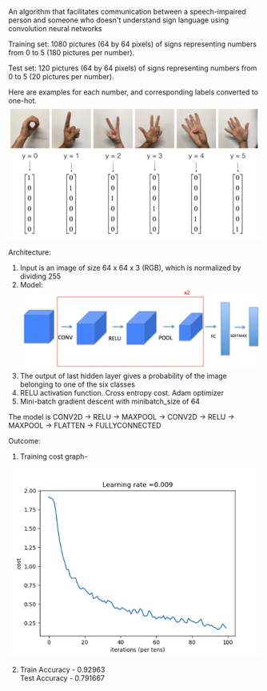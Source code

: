 An algorithm that facilitates communication between a speech-impaired person and someone who doesn't understand sign language using convolution neural networks

Training set: 1080 pictures (64 by 64 pixels) of signs representing numbers from 0 to 5 (180 pictures per number).

Test set: 120 pictures (64 by 64 pixels) of signs representing numbers from 0 to 5 (20 pictures per number).

Here are examples for each number, and corresponding labels converted to one-hot. 
![alt signs_dataset](https://raw.githubusercontent.com/Giridharvallepu/ConvNet-SIGNS-Tensorflow/master/images/SIGNS.png)

Architecture:
1. Input is an image of size 64 x 64 x 3 (RGB), which is normalized by dividing 255
2. Model: 
    ![alt architecture](https://raw.githubusercontent.com/Giridharvallepu/ConvNet-SIGNS-Tensorflow/master/images/model.png)
3. The output of last hidden layer gives a probability of the image belonging to one of the six classes
4. RELU activation function. Cross entropy cost. Adam optimizer
5. Mini-batch gradient descent with minibatch_size of 64

The model is CONV2D -> RELU -> MAXPOOL -> CONV2D -> RELU -> MAXPOOL -> FLATTEN -> FULLYCONNECTED

Outcome:

1.  Training cost graph-

![alt cost](https://raw.githubusercontent.com/Giridharvallepu/ConvNet-SIGNS-Tensorflow/master/images/cost.png)

2.  Train Accuracy - 0.92963 <br>
    Test Accuracy - 0.791667
